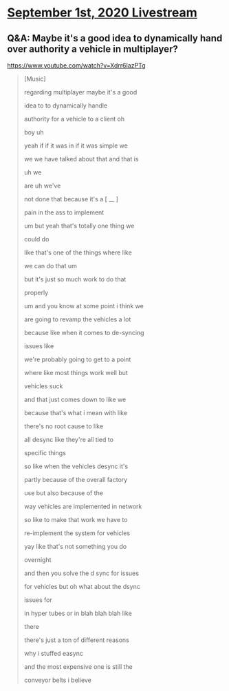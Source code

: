 # [September 1st, 2020 Livestream](../2020-09-01.md)
## Q&A: Maybe it's a good idea to dynamically hand over authority a vehicle in multiplayer?
https://www.youtube.com/watch?v=Xdrr6IazPTg
> [Music]
>
> regarding multiplayer maybe it's a good
>
> idea to to dynamically handle
>
> authority for a vehicle to a client oh
>
> boy uh
>
> yeah if if it was in if it was simple we
>
> we we have talked about that and that is
>
> uh we
>
> are uh we've
>
> not done that because it's a [ __ ]
>
> pain in the ass to implement
>
> um but yeah that's totally one thing we
>
> could do
>
> like that's one of the things where like
>
> we can do that um
>
> but it's just so much work to do that
>
> properly
>
> um and you know at some point i think we
>
> are going to revamp the vehicles a lot
>
> because like when it comes to de-syncing
>
> issues like
>
> we're probably going to get to a point
>
> where like most things work well but
>
> vehicles suck
>
> and that just comes down to like we
>
> because that's what i mean with like
>
> there's no root cause to like
>
> all desync like they're all tied to
>
> specific things
>
> so like when the vehicles desync it's
>
> partly because of the overall factory
>
> use but also because of the
>
> way vehicles are implemented in network
>
> so like to make that work we have to
>
> re-implement the system for vehicles
>
> yay like that's not something you do
>
> overnight
>
> and then you solve the d sync for issues
>
> for vehicles but oh what about the dsync
>
> issues for
>
> in hyper tubes or in blah blah blah like
>
> there
>
> there's just a ton of different reasons
>
> why i stuffed easync
>
> and the most expensive one is still the
>
> conveyor belts i believe
>
